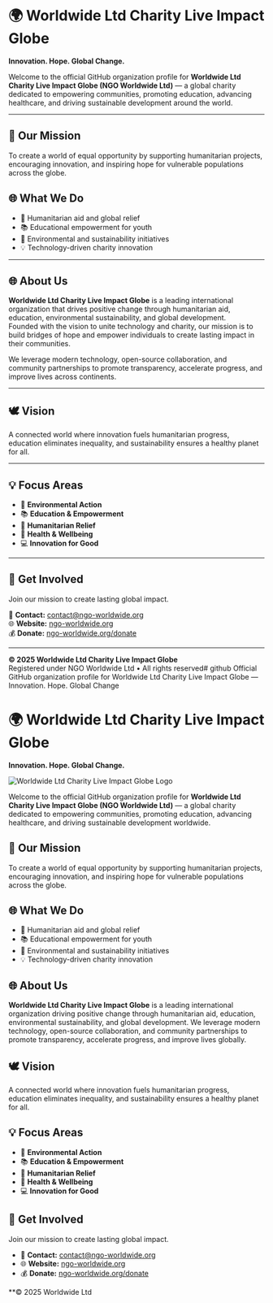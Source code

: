# 🌍 Worldwide Ltd Charity Live Impact Globe  
**Innovation. Hope. Global Change.**

Welcome to the official GitHub organization profile for **Worldwide Ltd Charity Live Impact Globe (NGO Worldwide Ltd)** — a global charity dedicated to empowering communities, promoting education, advancing healthcare, and driving sustainable development around the world.  

---

## 💫 Our Mission  
To create a world of equal opportunity by supporting humanitarian projects, encouraging innovation, and inspiring hope for vulnerable populations across the globe.

## 🌐 What We Do  
- 🤝 Humanitarian aid and global relief  
- 📚 Educational empowerment for youth  
- 🌱 Environmental and sustainability initiatives  
- 💡 Technology-driven charity innovation  

---

## 🌐 About Us  

**Worldwide Ltd Charity Live Impact Globe** is a leading international organization that drives positive change through humanitarian aid, education, environmental sustainability, and global development.  
Founded with the vision to unite technology and charity, our mission is to build bridges of hope and empower individuals to create lasting impact in their communities.  

We leverage modern technology, open-source collaboration, and community partnerships to promote transparency, accelerate progress, and improve lives across continents.

---

## 🕊️ Vision  
A connected world where innovation fuels humanitarian progress, education eliminates inequality, and sustainability ensures a healthy planet for all.

---

## 💡 Focus Areas  
- 🌱 **Environmental Action**  
- 📚 **Education & Empowerment**  
- 💖 **Humanitarian Relief**  
- 💊 **Health & Wellbeing**  
- 💻 **Innovation for Good**

---

## 🤝 Get Involved  
Join our mission to create lasting global impact.  

📧 **Contact:** contact@ngo-worldwide.org  
🌐 **Website:** [ngo-worldwide.org](https://ngo-worldwide.org)  
💰 **Donate:** [ngo-worldwide.org/donate](https://ngo-worldwide.org/donate)

---

**© 2025 Worldwide Ltd Charity Live Impact Globe**  
Registered under NGO Worldwide Ltd • All rights reserved# github
Official GitHub organization profile for Worldwide Ltd Charity Live Impact Globe — Innovation. Hope. Global Change
# 🌍 Worldwide Ltd Charity Live Impact Globe
**Innovation. Hope. Global Change.**

![Worldwide Ltd Charity Live Impact Globe Logo](./logo.png)

Welcome to the official GitHub organization profile for **Worldwide Ltd Charity Live Impact Globe (NGO Worldwide Ltd)** — a global charity dedicated to empowering communities, promoting education, advancing healthcare, and driving sustainable development worldwide.

## 💫 Our Mission
To create a world of equal opportunity by supporting humanitarian projects, encouraging innovation, and inspiring hope for vulnerable populations across the globe.

## 🌐 What We Do
- 🤝 Humanitarian aid and global relief
- 📚 Educational empowerment for youth
- 🌱 Environmental and sustainability initiatives
- 💡 Technology-driven charity innovation

## 🌐 About Us
**Worldwide Ltd Charity Live Impact Globe** is a leading international organization driving positive change through humanitarian aid, education, environmental sustainability, and global development. We leverage modern technology, open-source collaboration, and community partnerships to promote transparency, accelerate progress, and improve lives globally.

## 🕊️ Vision
A connected world where innovation fuels humanitarian progress, education eliminates inequality, and sustainability ensures a healthy planet for all.

## 💡 Focus Areas
- 🌱 **Environmental Action**
- 📚 **Education & Empowerment**
- 💖 **Humanitarian Relief**
- 💊 **Health & Wellbeing**
- 💻 **Innovation for Good**

## 🤝 Get Involved
Join our mission to create lasting global impact.
- 📧 **Contact:** [contact@ngo-worldwide.org](mailto:contact@ngo-worldwide.org)
- 🌐 **Website:** [ngo-worldwide.org](https://ngo-worldwide.org)
- 💰 **Donate:** [ngo-worldwide.org/donate](https://ngo-worldwide.org/donate)

**© 2025 Worldwide Ltd

